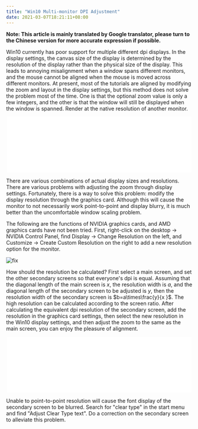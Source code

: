 ```yaml
---
title: "Win10 Multi-monitor DPI Adjustment"
date: 2021-03-07T18:21:11+08:00
---
```


__Note: This article is mainly translated by Google translator, please turn to the Chinese version for more accurate expression if possible.__

Win10 currently has poor support for multiple different dpi displays. In the display settings, the canvas size of the display is determined by the resolution of the display rather than the physical size of the display. This leads to annoying misalignment when a window spans different monitors, and the mouse cannot be aligned when the mouse is moved across different monitors. At present, most of the tutorials are aligned by modifying the zoom and layout in the display settings, but this method does not solve the problem most of the time. One is that the optional zoom value is only a few integers, and the other is that the window will still be displayed when the window is spanned. Render at the native resolution of another monitor.

<center><embed src="uh.svg" style="width:500px;max-width:100%;" type="image/svg+xml" /></center>

There are various combinations of actual display sizes and resolutions. There are various problems with adjusting the zoom through display settings. Fortunately, there is a way to solve this problem: modify the display resolution through the graphics card. Although this will cause the monitor to not necessarily work point-to-point and display blurry, it is much better than the uncomfortable window scaling problem.

The following are the functions of NVIDIA graphics cards, and AMD graphics cards have not been tried. First, right-click on the desktop -> NVIDIA Control Panel, find Display -> Change Resolution on the left, and Customize -> Create Custom Resolution on the right to add a new resolution option for the monitor.

![fix](fix.png)

How should the resolution be calculated? First select a main screen, and set the other secondary screens so that everyone's dpi is equal. Assuming that the diagonal length of the main screen is $x$, the resolution width is $a$, and the diagonal length of the secondary screen to be adjusted is $y$, then the resolution width of the secondary screen is $b=a\times\frac{y}{x }$. The high resolution can be calculated according to the screen ratio. After calculating the equivalent dpi resolution of the secondary screen, add the resolution in the graphics card settings, then select the new resolution in the Win10 display settings, and then adjust the zoom to the same as the main screen, you can enjoy the pleasure of alignment.

<center><embed src="fine.svg" style="width:500px;max-width:100%;" type="image/svg+xml" /></center>

Unable to point-to-point resolution will cause the font display of the secondary screen to be blurred. Search for "clear type" in the start menu and find "Adjust Clear Type text". Do a correction on the secondary screen to alleviate this problem.
